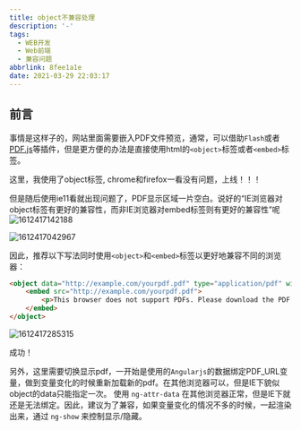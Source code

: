 ```yaml
---
title: object不兼容处理
description: '-'
tags:
  - WEB开发
  - Web前端
  - 兼容问题
abbrlink: 8fee1a1e
date: 2021-03-29 22:03:17
---
```




## 前言

事情是这样子的，网站里面需要嵌入PDF文件预览，通常，可以借助`Flash`或者[PDF.js](https://github.com/mozilla/pdf.js/)等插件，但是更方便的办法是直接使用html的`<object>`标签或者`<embed>`标签。



这里，我使用了object标签, chrome和firefox一看没有问题，上线！！！

但是随后使用ie11看就出现问题了，PDF显示区域一片空白。说好的“IE浏览器对object标签有更好的兼容性，而非IE浏览器对embed标签则有更好的兼容性”呢![1612417142188](http://blog.cdn.ionluo.cn/blog/1612417142188.png)

![1612417042967](http://blog.cdn.ionluo.cn/blog/1612417042967.png)





因此，推荐以下写法同时使用`<object>`和`<embed>`标签以更好地兼容不同的浏览器：

```html
<object data="http://example.com/yourpdf.pdf" type="application/pdf" width="95%" height="700px">
    <embed src="http://example.com/yourpdf.pdf">
        <p>This browser does not support PDFs. Please download the PDF to view it: <a href="http://example.com/yourpdf.pdf">Download PDF</a>.</p>
    </embed>
</object>
```





![1612417285315](http://blog.cdn.ionluo.cn/blog/1612417285315.png)



成功！





另外，这里需要切换显示pdf，一开始是使用的`Angularjs`的数据绑定PDF_URL变量，做到变量变化的时候重新加载新的pdf。在其他浏览器可以，但是IE下貌似object的data只能指定一次。 使用 `ng-attr-data` 在其他浏览器正常，但是IE下就还是无法绑定。因此，建议为了兼容，如果变量变化的情况不多的时候，一起渲染出来，通过 `ng-show` 来控制显示/隐藏。

